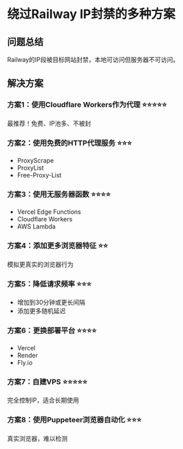 # 绕过Railway IP封禁的多种方案

## 问题总结
Railway的IP段被目标网站封禁，本地可访问但服务器不可访问。

## 解决方案

### 方案1：使用Cloudflare Workers作为代理 ⭐⭐⭐⭐⭐
最推荐！免费、IP池多、不被封

### 方案2：使用免费的HTTP代理服务 ⭐⭐⭐
- ProxyScrape
- ProxyList
- Free-Proxy-List

### 方案3：使用无服务器函数 ⭐⭐⭐⭐
- Vercel Edge Functions
- Cloudflare Workers
- AWS Lambda

### 方案4：添加更多浏览器特征 ⭐⭐
模拟更真实的浏览器行为

### 方案5：降低请求频率 ⭐⭐⭐
- 增加到30分钟或更长间隔
- 添加更多随机延迟

### 方案6：更换部署平台 ⭐⭐⭐⭐
- Vercel
- Render
- Fly.io

### 方案7：自建VPS ⭐⭐⭐⭐⭐
完全控制IP，适合长期使用

### 方案8：使用Puppeteer浏览器自动化 ⭐⭐⭐
真实浏览器，难以检测

